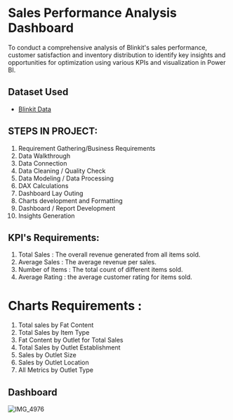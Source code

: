 # Sales Performance Analysis Dashboard
To conduct a comprehensive analysis of Blinkit's sales performance, customer satisfaction and inventory distribution to identify key insights and opportunities for optimization using various KPIs and visualization in Power BI.

## Dataset Used
- <a href="https://github.com/VaishnaviKatiyar04/Power-Bi-Dashboard/blob/main/Power%20bi%20Dashboard.pbix">Blinkit Data</a>

## STEPS IN PROJECT:
1. Requirement Gathering/Business Requirements
2. Data Walkthrough
3. Data Connection
4. Data Cleaning / Quality Check
5. Data Modeling / Data Processing
6. DAX Calculations
7. Dashboard Lay Outing
8. Charts development and Formatting
9. Dashboard / Report Development
10. Insights Generation

## KPI's Requirements:
1. Total Sales : The overall revenue generated from all items sold.
2. Average Sales : The average revenue per sales.
3. Number of Items : The total count of different items sold.
4. Average Rating : the average customer rating for items sold.

# Charts Requirements :
1. Total sales by Fat Content
2. Total Sales by Item Type
3. Fat Content by Outlet for Total Sales
4. Total Sales by Outlet Establishment
5. Sales by Outlet Size
6. Sales by Outlet Location
7. All Metrics by Outlet Type

## Dashboard 
![IMG_4976](https://github.com/user-attachments/assets/6dd82269-e822-4753-8d02-8b6eb330c446)

